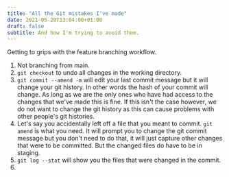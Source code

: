 ```yaml
---
title: "All the Git mistakes I've made"
date: 2021-05-20T13:04:00+01:00
draft: false
subtitle: And how I'm trying to avoid them.
---
```


Getting to grips with the feature branching workflow.

1. Not branching from main.
2. `git checkout` to undo all changes in the working directory.
3. `git commit --amend -m` will edit your last commit message but it will change your git history. In other words the hash of your commit will change. As long as we are the only ones who have had access to the changes that we've made this is fine. If this isn't the case however, we do not want to change the git history as this can cause problems with other people's git histories. 
4. Let's say you accidentally left off a file that you meant to commit. `git amend` is what you need. It will prompt you to change the git commit message but you don't need to do that, it will just capture other changes that were to be committed. But the changed files do have to be in staging.
5. `git log --stat` will show you the files that were changed in the commit.
6. 